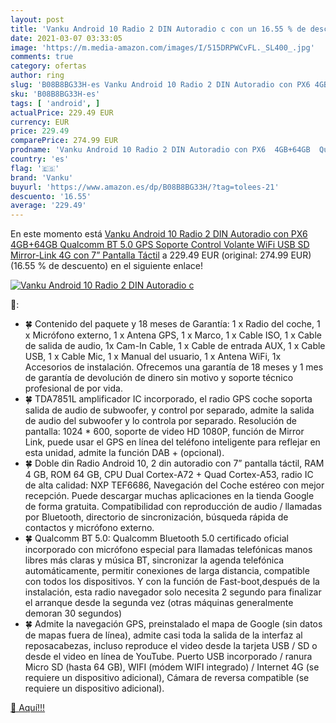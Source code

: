 ```yaml
---
layout: post
title: 'Vanku Android 10 Radio 2 DIN Autoradio c con un 16.55 % de descuento'
date: 2021-03-07 03:33:05
image: 'https://m.media-amazon.com/images/I/515DRPWCvFL._SL400_.jpg'
comments: true
category: ofertas
author: ring
slug: 'B08B8BG33H-es Vanku Android 10 Radio 2 DIN Autoradio con PX6 4GB+64GB...'
sku: 'B08B8BG33H-es'
tags: [ 'android', ]
actualPrice: 229.49 EUR
currency: EUR
price: 229.49
comparePrice: 274.99 EUR
prodname: 'Vanku Android 10 Radio 2 DIN Autoradio con PX6  4GB+64GB  Qualcomm BT 5.0  GPS  Soporte Control Volante  WiFi  USB  SD  Mirror-Link  4G  con 7” Pantalla Táctil'
country: 'es'
flag: '🇪🇸'
brand: 'Vanku'
buyurl: 'https://www.amazon.es/dp/B08B8BG33H/?tag=tolees-21'
descuento: '16.55'
average: '229.49'
---
```


En este momento está [Vanku Android 10 Radio 2 DIN Autoradio con PX6  4GB+64GB  Qualcomm BT 5.0  GPS  Soporte Control Volante  WiFi  USB  SD  Mirror-Link  4G  con 7” Pantalla Táctil](https://www.amazon.es/dp/B08B8BG33H/?tag=tolees-21) a 229.49 EUR (original: 274.99 EUR) (16.55 %  de descuento) en el siguiente enlace!

[![Vanku Android 10 Radio 2 DIN Autoradio c](https://m.media-amazon.com/images/I/515DRPWCvFL._SL400_.jpg)](https://www.amazon.es/dp/B08B8BG33H/?tag=tolees-21)

🔎:

- 🍀 Contenido del paquete y 18 meses de Garantía: 1 x Radio del coche, 1 x Micrófono externo, 1 x Antena GPS, 1 x Marco, 1 x Cable ISO, 1 x Cable de salida de audio, 1x Cam-In Cable, 1 x Cable de entrada AUX, 1 x Cable USB, 1 x Cable Mic, 1 x Manual del usuario, 1 x Antena WiFi, 1x Accesorios de instalación. Ofrecemos una garantía de 18 meses y 1 mes de garantía de devolución de dinero sin motivo y soporte técnico profesional de por vida.
- 🍀 TDA7851L amplificador IC incorporado, el radio GPS coche soporta salida de audio de subwoofer, y control por separado, admite la salida de audio del subwoofer y lo controla por separado. Resolución de pantalla: 1024 * 600, soporte de video HD 1080P, función de Mirror Link, puede usar el GPS en línea del teléfono inteligente para reflejar en esta unidad, admite la función DAB + (opcional).
- 🍀 Doble din Radio Android 10, 2 din autoradio con 7” pantalla táctil, RAM 4 GB, ROM 64 GB, CPU Dual Cortex-A72 + Quad Cortex-A53, radio IC de alta calidad: NXP TEF6686, Navegación del Coche estéreo con mejor recepción. Puede descargar muchas aplicaciones en la tienda Google de forma gratuita. Compatibilidad con reproducción de audio / llamadas por Bluetooth, directorio de sincronización, búsqueda rápida de contactos y micrófono externo.
- 🍀 Qualcomm BT 5.0: Qualcomm Bluetooth 5.0 certificado oficial incorporado con micrófono especial para llamadas telefónicas manos libres más claras y música BT, sincronizar la agenda telefónica automáticamente, permitir conexiones de larga distancia, compatible con todos los dispositivos. Y con la función de Fast-boot,después de la instalación, esta radio navegador solo necesita 2 segundo para finalizar el arranque desde la segunda vez (otras máquinas generalmente demoran 30 segundos)
- 🍀 Admite la navegación GPS, preinstalado el mapa de Google (sin datos de mapas fuera de línea), admite casi toda la salida de la interfaz al reposacabezas, incluso reproduce el video desde la tarjeta USB / SD o desde el video en línea de YouTube. Puerto USB incorporado / ranura Micro SD (hasta 64 GB), WIFI (módem WIFI integrado) / Internet 4G (se requiere un dispositivo adicional), Cámara de reversa compatible (se requiere un dispositivo adicional).

[🛒 Aquí!!!](https://www.amazon.es/dp/B08B8BG33H/?tag=tolees-21)

